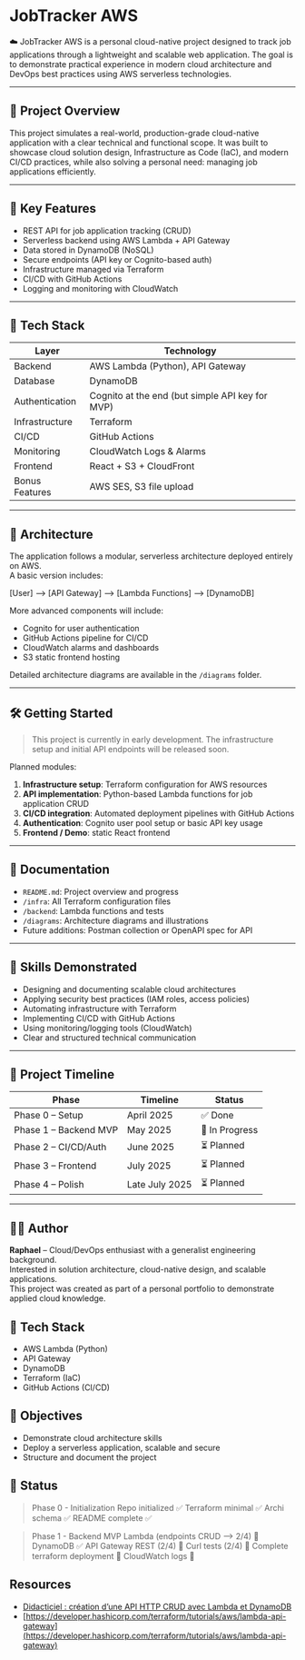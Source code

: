 # JobTracker AWS

☁️ JobTracker AWS is a personal cloud-native project designed to track job applications through a lightweight and scalable web application. The goal is to demonstrate practical experience in modern cloud architecture and DevOps best practices using AWS serverless technologies.

---

## 🚀 Project Overview

This project simulates a real-world, production-grade cloud-native application with a clear technical and functional scope. It was built to showcase cloud solution design, Infrastructure as Code (IaC), and modern CI/CD practices, while also solving a personal need: managing job applications efficiently.

---

## 📌 Key Features

- REST API for job application tracking (CRUD)
- Serverless backend using AWS Lambda + API Gateway
- Data stored in DynamoDB (NoSQL)
- Secure endpoints (API key or Cognito-based auth)
- Infrastructure managed via Terraform
- CI/CD with GitHub Actions
- Logging and monitoring with CloudWatch

---

## 🔧 Tech Stack

| Layer            | Technology        |
|------------------|-------------------|
| Backend          | AWS Lambda (Python), API Gateway |
| Database         | DynamoDB          |
| Authentication   | Cognito at the end (but simple API key for MVP) |
| Infrastructure   | Terraform         |
| CI/CD            | GitHub Actions    |
| Monitoring       | CloudWatch Logs & Alarms |
| Frontend         | React + S3 + CloudFront |
| Bonus Features   | AWS SES, S3 file upload |

---

## 📐 Architecture

The application follows a modular, serverless architecture deployed entirely on AWS.  
A basic version includes:

[User] --> [API Gateway] --> [Lambda Functions] --> [DynamoDB]

More advanced components will include:

- Cognito for user authentication
- GitHub Actions pipeline for CI/CD
- CloudWatch alarms and dashboards
- S3 static frontend hosting

Detailed architecture diagrams are available in the `/diagrams` folder.

---

## 🛠️ Getting Started

> This project is currently in early development. The infrastructure setup and initial API endpoints will be released soon.

Planned modules:

1. **Infrastructure setup**: Terraform configuration for AWS resources
2. **API implementation**: Python-based Lambda functions for job application CRUD
3. **CI/CD integration**: Automated deployment pipelines with GitHub Actions
4. **Authentication**: Cognito user pool setup or basic API key usage
5. **Frontend / Demo**: static React frontend

---

## 📄 Documentation

- `README.md`: Project overview and progress
- `/infra`: All Terraform configuration files
- `/backend`: Lambda functions and tests
- `/diagrams`: Architecture diagrams and illustrations
- Future additions: Postman collection or OpenAPI spec for API

---

## 🧠 Skills Demonstrated

- Designing and documenting scalable cloud architectures
- Applying security best practices (IAM roles, access policies)
- Automating infrastructure with Terraform
- Implementing CI/CD with GitHub Actions
- Using monitoring/logging tools (CloudWatch)
- Clear and structured technical communication

---

## 📆 Project Timeline

| Phase                | Timeline        | Status         |
|----------------------|-----------------|----------------|
| Phase 0 – Setup      | April 2025      | ✅ Done        |
| Phase 1 – Backend MVP| May 2025        | 🚧 In Progress |
| Phase 2 – CI/CD/Auth | June 2025       | ⏳ Planned     |
| Phase 3 – Frontend   | July 2025       | ⏳ Planned     |
| Phase 4 – Polish     | Late July 2025  | ⏳ Planned     |

---

## 🙋‍♂️ Author

**Raphael** – Cloud/DevOps enthusiast with a generalist engineering background.  
Interested in solution architecture, cloud-native design, and scalable applications.  
This project was created as part of a personal portfolio to demonstrate applied cloud knowledge.


## 🔧 Tech Stack

- AWS Lambda (Python)
- API Gateway
- DynamoDB
- Terraform (IaC)
- GitHub Actions (CI/CD)

## 🎯 Objectives

- Demonstrate cloud architecture skills
- Deploy a serverless application, scalable and secure
- Structure and document the project 

## 🚧 Status

> Phase 0 - Initialization
> Repo initialized ✅
> Terraform minimal ✅
> Archi schema ✅ 
> README complete ✅

> Phase 1 - Backend MVP
> Lambda (endpoints CRUD --> 2/4) 🔲 
> DynamoDB ✅
> API Gateway REST (2/4) 🔲
> Curl tests (2/4) 🔲 
> Complete terraform deployment 🔲
> CloudWatch logs 🔲

## Resources

- [Didacticiel : création d’une API HTTP CRUD avec Lambda et DynamoDB](https://docs.aws.amazon.com/fr_fr/apigateway/latest/developerguide/http-api-dynamo-db.html#http-api-dynamo-db-create-function)
- [https://developer.hashicorp.com/terraform/tutorials/aws/lambda-api-gateway](https://developer.hashicorp.com/terraform/tutorials/aws/lambda-api-gateway)

